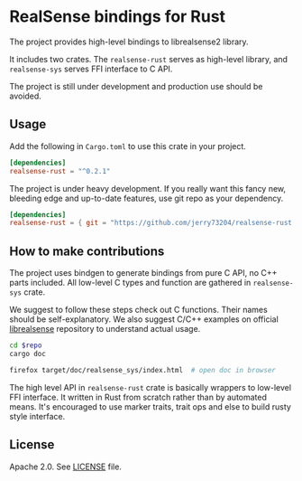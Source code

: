 # RealSense bindings for Rust

The project provides high-level bindings to librealsense2 library.

It includes two crates. The `realsense-rust` serves as high-level library, and `realsense-sys` serves FFI interface to C API.

The project is still under development and production use should be avoided.

## Usage

Add the following in `Cargo.toml` to use this crate in your project.

```toml
[dependencies]
realsense-rust = "^0.2.1"
```

The project is under heavy development. If you really want this fancy new, bleeding edge and up-to-date features, use git repo as your dependency.

```toml
[dependencies]
realsense-rust = { git = "https://github.com/jerry73204/realsense-rust.git" }
```

## How to make contributions

The project uses bindgen to generate bindings from pure C API, no C++ parts included. All low-level C types and function are gathered in `realsense-sys` crate.

We suggest to follow these steps check out C functions. Their names should be self-explanatory. We also suggest C/C++ examples on official [librealsense](https://github.com/IntelRealSense/librealsense) repository to understand actual usage.

```sh
cd $repo
cargo doc

firefox target/doc/realsense_sys/index.html  # open doc in browser
```

The high level API in `realsense-rust` crate is basically wrappers to low-level FFI interface. It written in Rust from scratch rather than by automated means. It's encouraged to use marker traits, trait ops and else to build rusty style interface.

## License

Apache 2.0. See [LICENSE](LICENSE) file.
